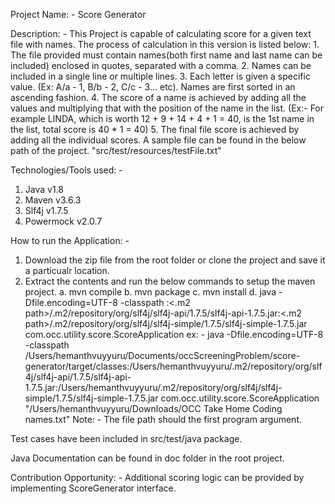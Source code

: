 Project Name: - Score Generator

Description: - 
	This Project is capable of calculating score for a given text file with names. The process of calculation in this version is listed below:
	1. The file provided must contain names(both first name and last name can be included) enclosed in quotes, separated with a comma.
	2. Names can be included in a single line or multiple lines.
	3. Each letter is given a specific value. (Ex: A/a - 1, B/b - 2, C/c - 3... etc). Names are first sorted in an ascending fashion.
	4. The score of a name is achieved by adding all the values and multiplying that with the position of the name in the list.
	   (Ex:- For example LINDA, which is worth 12 + 9 + 14 + 4 + 1 = 40, is the 1st name in the list, total score is 40 * 1 = 40)
	5. The final file score is achieved by adding all the individual scores. A sample file can be found in the below path of the project.
	   "src/test/resources/testFile.txt"

Technologies/Tools used: -
1. Java v1.8
2. Maven v3.6.3
3. Slf4j v1.7.5
4. Powermock v2.0.7

How to run the Application: -
1. Download the zip file from the root folder or clone the project and save it a particualr location.
2. Extract the contents and run the below commands to setup the maven project.
	a. mvn compile
	b. mvn package
	c. mvn install
	d. java -Dfile.encoding=UTF-8 -classpath <target classes path>:<.m2 path>/.m2/repository/org/slf4j/slf4j-api/1.7.5/slf4j-api-1.7.5.jar:<.m2 path>/.m2/repository/org/slf4j/slf4j-simple/1.7.5/slf4j-simple-1.7.5.jar com.occ.utility.score.ScoreApplication <text file path>
	   ex: - java -Dfile.encoding=UTF-8 -classpath /Users/hemanthvuyyuru/Documents/occScreeningProblem/score-generator/target/classes:/Users/hemanthvuyyuru/.m2/repository/org/slf4j/slf4j-api/1.7.5/slf4j-api-1.7.5.jar:/Users/hemanthvuyyuru/.m2/repository/org/slf4j/slf4j-simple/1.7.5/slf4j-simple-1.7.5.jar com.occ.utility.score.ScoreApplication "/Users/hemanthvuyyuru/Downloads/OCC Take Home Coding names.txt"
	Note: - The file path should the first program argument. 
	
Test cases have been included in src/test/java package.

Java Documentation can be found in doc folder in the root project.

Contribution Opportunity: -
Additional scoring logic can be provided by implementing ScoreGenerator interface.